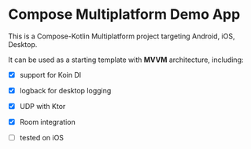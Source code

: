 # Compose Multiplatform Demo App
This is a Compose-Kotlin Multiplatform project targeting Android, iOS, Desktop. 

It can be used as a starting template with **MVVM** architecture, including:

- [x] support for Koin DI

- [x] logback for desktop logging

- [x] UDP with Ktor

- [x] Room integration

- [ ] tested on iOS